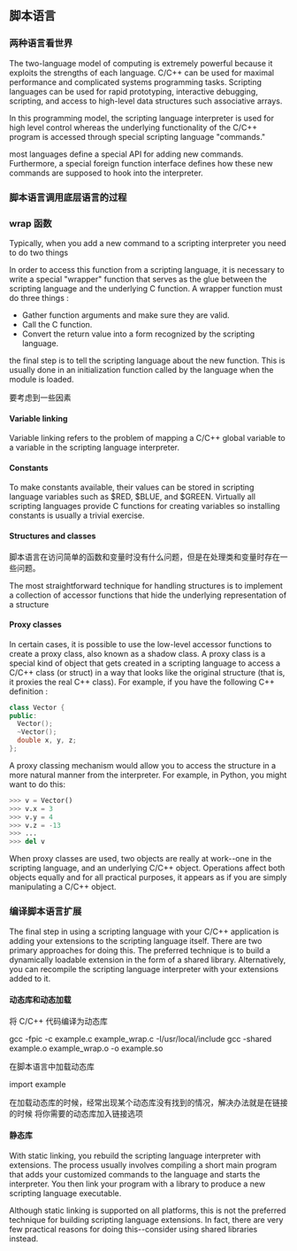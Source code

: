 ## 脚本语言

### 两种语言看世界

The two-language model of computing is extremely powerful because it exploits the strengths of each language.
C/C++ can be used for maximal performance and complicated systems programming tasks. Scripting languages can
be used for rapid prototyping, interactive debugging, scripting, and access to high-level data structures
such associative arrays.

In this programming model, the scripting language interpreter is used for high level control
whereas the underlying functionality of the C/C++ program is accessed through special scripting
language "commands."

most languages define a special API for adding new commands. Furthermore, a special foreign function interface
defines how these new commands are supposed to hook into the interpreter.

### 脚本语言调用底层语言的过程

### wrap 函数

Typically, when you add a new command to a scripting interpreter you need to do two things

In order to access this function from a scripting language, it is necessary to write a special "wrapper" function
that serves as the glue between the scripting language and the underlying C function. A wrapper function must do
three things :

* Gather function arguments and make sure they are valid.
* Call the C function.
* Convert the return value into a form recognized by the scripting language.

the final step is to tell the scripting language about the new function. This is usually done
in an initialization function called by the language when the module is loaded.

要考虑到一些因素

#### Variable linking

Variable linking refers to the problem of mapping a C/C++ global variable to a variable in the scripting language interpreter.

#### Constants

To make constants available, their values can be stored in scripting language variables such as
$RED, $BLUE, and $GREEN. Virtually all scripting languages provide C functions for creating
variables so installing constants is usually a trivial exercise.

#### Structures and classes

脚本语言在访问简单的函数和变量时没有什么问题，但是在处理类和变量时存在一些问题。

The most straightforward technique for handling structures is to implement a collection of accessor
functions that hide the underlying representation of a structure


#### Proxy classes

In certain cases, it is possible to use the low-level accessor functions to create a proxy class,
also known as a shadow class. A proxy class is a special kind of object that gets created in a
scripting language to access a C/C++ class (or struct) in a way that looks like the original structure
(that is, it proxies the real C++ class). For example, if you have the following C++ definition :

```cpp
class Vector {
public:
  Vector();
  ~Vector();
  double x, y, z;
};
```

A proxy classing mechanism would allow you to access the structure in a more natural manner
from the interpreter. For example, in Python, you might want to do this:

```python
>>> v = Vector()
>>> v.x = 3
>>> v.y = 4
>>> v.z = -13
>>> ...
>>> del v
```

When proxy classes are used, two objects are really at work--one in the scripting language,
and an underlying C/C++ object. Operations affect both objects equally and for all practical
purposes, it appears as if you are simply manipulating a C/C++ object.


### 编译脚本语言扩展

The final step in using a scripting language with your C/C++ application is adding your extensions to the scripting language itself. There are two primary approaches for doing this. The preferred technique is to build a dynamically loadable extension in the form of a shared library. Alternatively, you can recompile the scripting language interpreter with your extensions added to it.

#### 动态库和动态加载

将 C/C++ 代码编译为动态库

gcc -fpic -c example.c example_wrap.c -I/usr/local/include
gcc -shared example.o example_wrap.o -o example.so

在脚本语言中加载动态库

import example

在加载动态库的时候，经常出现某个动态库没有找到的情况，解决办法就是在链接的时候
将你需要的动态库加入链接选项

#### 静态库

With static linking, you rebuild the scripting language interpreter with extensions.
The process usually involves compiling a short main program that adds your customized
commands to the language and starts the interpreter. You then link your program with
a library to produce a new scripting language executable.

Although static linking is supported on all platforms, this is not the preferred
technique for building scripting language extensions. In fact, there are very few
practical reasons for doing this--consider using shared libraries instead.
